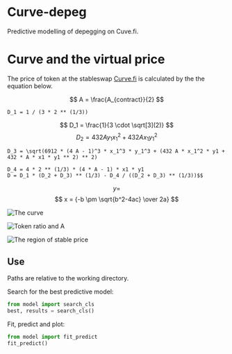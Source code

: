 # Curve-depeg
Predictive modelling of depegging on Cuve.fi.

# Curve and the virtual price

The price of token at the stableswap [Curve.fi](https://curve.fi/) is calculated by the the equation below.

$$  A = \frac{A_{contract}}{2} $$

    D_1 = 1 / (3 * 2 ** (1/3))
$$  D_1 = \frac{1}{3 \cdot \sqrt[3](2)} $$
$$  D_2 = 432 A y_1 {x_1}^2 + 432 A x_1 {y_1}^2 $$

    D_3 = \sqrt(6912 * (4 A - 1)^3 * x_1^3 * y_1^3 + (432 A * x_1^2 * y1 + 432 * A * x1 * y1 ** 2) ** 2)

    D_4 = 4 * 2 ** (1/3) * (4 * A - 1) * x1 * y1
    D = D_1 * (D_2 + D_3) ** (1/3) - D_4 / ((D_2 + D_3) ** (1/3))$$
$$ y = $$
$$ x = {-b \pm \sqrt{b^2-4ac} \over 2a} $$

![The curve](https://github.com/knasterk/Curve-depeg/blob/main/fig/single_curve.png "The curve and the virtual price")
<!-- <img src="[https://github.com/knasterk/Curve-depeg/blob/main/fig/single_curve.png]" width="100" /> -->

![Token ratio and A](https://github.com/knasterk/Curve-depeg/blob/main/fig/curves_A-tokRatio.png "The effect of token ratio and the A parameter")
<!-- <img src="[https://github.com/knasterk/Curve-depeg/blob/main/fig/curves_A-tokRatio.png]" width="100" /> -->


![The region of stable price](https://github.com/knasterk/Curve-depeg/blob/main/fig/A-tokRatio_vprice.png "Higher A leads to a wider region of stable prices but a sharper drop-off")
<!-- <img src="[https://github.com/knasterk/Curve-depeg/blob/main/fig/A-tokRatio_vprice.png]" width="200" /> -->

## Use
Paths are relative to the working directory.

Search for the best predictive model:
```python
from model import search_cls
best, results = search_cls()
```

Fit, predict and plot:
```python
from model import fit_predict
fit_predict()
```
